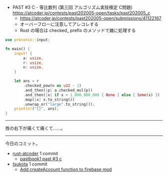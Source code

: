 - PAST #3 C - 等比数列 (第三回 アルゴリズム実技検定 C問題)
  <https://atcoder.jp/contests/past202005-open/tasks/past202005_c>
  - <https://atcoder.jp/contests/past202005-open/submissions/41122167>
  - オーバーフローに注意してアレコレする
  - Rust の場合は checked_ prefix のメソッドで雑に処理する

```rust
use proconio::input;

fn main() {
    input! {
        a: usize,
        r: usize,
        n: usize,
    }

    let ans = r
        .checked_pow(n as u32 - 1)
        .and_then(|p| a.checked_mul(p))
        .and_then(|x| if x > 1_000_000_000 { None } else { Some(x) })
        .map(|x| x.to_string())
        .unwrap_or("large".to_string());
    println!("{}", ans);
}
```

---

唇の右下が痛くて痛くて……。

---

今日のコミット。

- [rust-atcoder](https://github.com/bouzuya/rust-atcoder) 1 commit
  - [pastbook1 past #3 c](https://github.com/bouzuya/rust-atcoder/commit/1a7406a4036fcd04a6e8f33b67f2e9d259bc9136)
- [tsukota](https://github.com/bouzuya/tsukota) 1 commit
  - [Add createAccount function to firebase mod](https://github.com/bouzuya/tsukota/commit/2fb08d24b8716f7f7751b18cdbc794e687eca00d)
